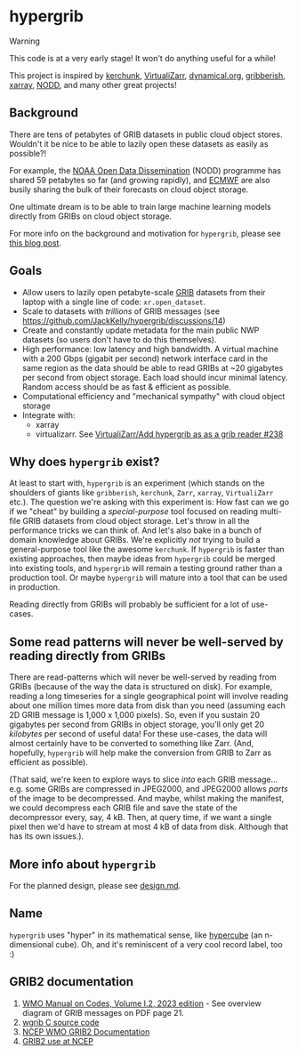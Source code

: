 # hypergrib

> [!WARNING]
> This code is at a very early stage! It won't do anything useful for a while!

This project is inspired by [kerchunk](https://fsspec.github.io/kerchunk/), [VirtualiZarr](https://github.com/zarr-developers/VirtualiZarr), [dynamical.org](https://dynamical.org), [gribberish](https://github.com/mpiannucci/gribberish), [xarray](https://docs.xarray.dev/en/stable/), [NODD](https://www.noaa.gov/nodd), and many other great projects!

## Background
There are tens of petabytes of GRIB datasets in public cloud object stores. Wouldn't it be nice to be able to lazily open these datasets as easily as possible?!

For example, the [NOAA Open Data Dissemination](https://www.noaa.gov/nodd) (NODD) programme has shared 59 petabytes so far (and growing rapidly), and [ECMWF](https://www.ecmwf.int/en/forecasts/datasets/open-data) are also busily sharing the bulk of their forecasts on cloud object storage. 

One ultimate dream is to be able to train large machine learning models directly from GRIBs on cloud object storage.

For more info on the background and motivation for `hypergrib`, please see [this blog post](https://openclimatefix.org/post/lazy-loading-making-it-easier-to-access-vast-datasets-of-weather-satellite-data).

## Goals
- Allow users to lazily open petabyte-scale [GRIB](https://en.wikipedia.org/wiki/GRIB) datasets from their laptop with a single line of code: `xr.open_dataset`.
- Scale to datasets with _trillions_ of GRIB messages (see https://github.com/JackKelly/hypergrib/discussions/14)
- Create and constantly update metadata for the main public NWP datasets (so users don't have to do this themselves).
- High performance: low latency and high bandwidth. A virtual machine with a 200 Gbps (gigabit per second) network interface card in the same region as the data should be able to read GRIBs at ~20 gigabytes per second from object storage. Each load should incur minimal latency. Random access should be as fast & efficient as possible.
- Computational efficiency and "mechanical sympathy" with cloud object storage
- Integrate with:
    - xarray
    - virtualizarr. See [VirtualiZarr/Add hypergrib as as a grib reader #238](https://github.com/zarr-developers/VirtualiZarr/issues/238)

## Why does `hypergrib` exist?
At least to start with, `hypergrib` is an experiment (which stands on the shoulders of giants like `gribberish`, `kerchunk`, `Zarr`, `xarray`, `VirtualiZarr` etc.). The question we're asking with this experiment is: How fast can we go if we "cheat" by building a _special-purpose_ tool focused on reading multi-file GRIB datasets from cloud object storage. Let's throw in all the performance tricks we can think of. And let's also bake in a bunch of domain knowledge about GRIBs. We're explicitly _not_ trying to build a general-purpose tool like the awesome `kerchunk`. If `hypergrib` is faster than existing approaches, then maybe ideas from `hypergrib` could be merged into existing tools, and `hypergrib` will remain a testing ground rather than a production tool. Or maybe `hypergrib` will mature into a tool that can be used in production.

Reading directly from GRIBs will probably be sufficient for a lot of use-cases.

## Some read patterns will never be well-served by reading directly from GRIBs
There are read-patterns which will never be well-served by reading from GRIBs (because of the way the data is structured on disk). For example, reading a long timeseries for a single geographical point will involve reading about one million times more data from disk than you need (assuming each 2D GRIB message is 1,000 x 1,000 pixels). So, even if you sustain 20 gigabytes per second from GRIBs in object storage, you'll only get 20 _kilobytes_ per second of useful data! For these use-cases, the data will almost certainly have to be converted to something like Zarr. (And, hopefully, `hypergrib` will help make the conversion from GRIB to Zarr as efficient as possible).

(That said, we're keen to explore ways to slice _into_ each GRIB message... e.g. some GRIBs are compressed in JPEG2000, and JPEG2000 allows _parts_ of the image to be decompressed. And maybe, whilst making the manifest, we could decompress each GRIB file and save the state of the decompressor every, say, 4 kB. Then, at query time, if we want a single pixel then we'd have to stream at most 4 kB of data from disk. Although that has its own issues.).

## More info about `hypergrib`
For the planned design, please see [design.md](https://github.com/JackKelly/hypergrib/blob/main/design.md).


## Name
`hypergrib` uses "hyper" in its mathematical sense, like [hypercube](https://en.wikipedia.org/wiki/Hypercube) (an n-dimensional cube). Oh, and it's reminiscent of a very cool record label, too :)

## GRIB2 documentation

1. [WMO Manual on Codes, Volume I.2, 2023 edition](https://library.wmo.int/viewer/35625/download?file=WMO-306-v-I-2-2023_en.pdf) - See overview diagram of GRIB messages on PDF page 21.
2. [wgrib C source code](https://github.com/NOAA-EMC/NCEPLIBS-grib_util/blob/develop/src/wgrib/wgrib.c)
3. [NCEP WMO GRIB2 Documentation](https://www.nco.ncep.noaa.gov/pmb/docs/grib2/grib2_doc/)
4. [GRIB2 use at NCEP](https://www.nco.ncep.noaa.gov/pmb/docs/grib2/)
